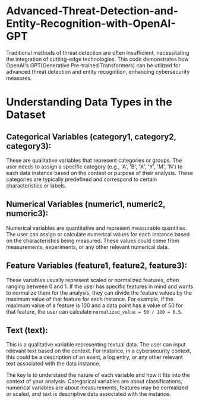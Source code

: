# Advanced-Threat-Detection-and-Entity-Recognition-with-OpenAI-GPT
Traditional methods of threat detection are often insufficient, necessitating the integration of cutting-edge technologies. This code demonstrates how OpenAI's GPT(Generative Pre-trained Transformers) can be utilized for advanced threat detection and entity recognition, enhancing cybersecurity measures.

# Understanding Data Types in the Dataset

## Categorical Variables (category1, category2, category3):

These are qualitative variables that represent categories or groups. The user needs to assign a specific category (e.g., 'A', 'B', 'X', 'Y', 'M', 'N') to each data instance based on the context or purpose of their analysis. These categories are typically predefined and correspond to certain characteristics or labels.

## Numerical Variables (numeric1, numeric2, numeric3):

Numerical variables are quantitative and represent measurable quantities. The user can assign or calculate numerical values for each instance based on the characteristics being measured. These values could come from measurements, experiments, or any other relevant numerical data.

## Feature Variables (feature1, feature2, feature3):

These variables usually represent scaled or normalized features, often ranging between 0 and 1. If the user has specific features in mind and wants to normalize them for the analysis, they can divide the feature values by the maximum value of that feature for each instance. For example, if the maximum value of a feature is 100 and a data point has a value of 50 for that feature, the user can calculate `normalized_value = 50 / 100 = 0.5`.

## Text (text):

This is a qualitative variable representing textual data. The user can input relevant text based on the context. For instance, in a cybersecurity context, this could be a description of an event, a log entry, or any other relevant text associated with the data instance.

The key is to understand the nature of each variable and how it fits into the context of your analysis. Categorical variables are about classifications, numerical variables are about measurements, features may be normalized or scaled, and text is descriptive data associated with the instance.
